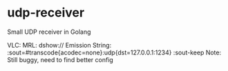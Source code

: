 # udp-receiver
Small UDP receiver in Golang

VLC:
  MRL: dshow://
  Emission String: :sout=#transcode{acodec=none}:udp{dst=127.0.0.1:1234} :sout-keep
  Note: Still buggy, need to find better config
